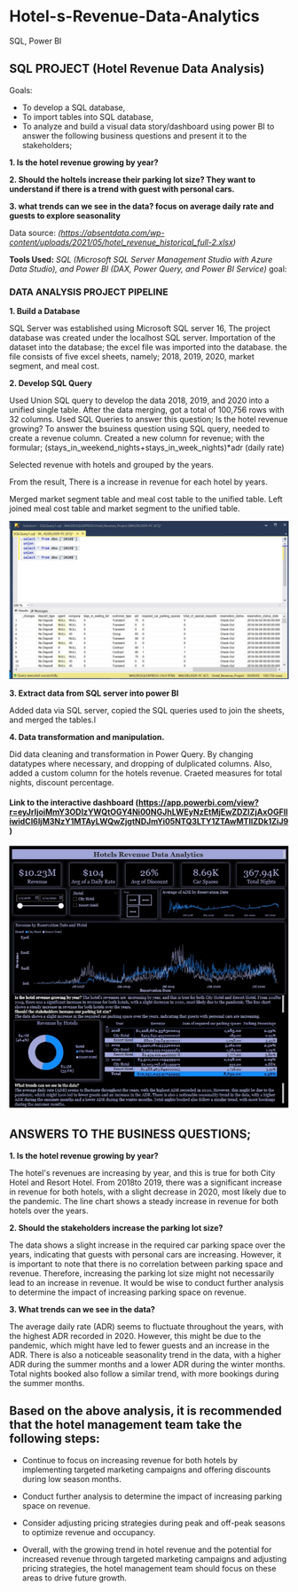 # Hotel-s-Revenue-Data-Analytics
SQL, Power BI 

## SQL PROJECT (Hotel Revenue Data Analysis)

Goals: 
- To develop a SQL database, 
- To import tables into SQL database, 
- To analyze and build a visual data story/dashboard using power BI to answer the following business questions and present it to the stakeholders;

**1. Is the hotel revenue growing by year?**

**2. Should the holtels increase their parking lot size? They want to understand if there is a trend with guest with personal cars.**

**3. what trends can we see in the data? focus on average daily rate and guests to explore seasonality**

Data source: *(https://absentdata.com/wp-content/uploads/2021/05/hotel_revenue_historical_full-2.xlsx)*

**Tools Used:**  *SQL (Microsoft SQL Server Management Studio with Azure Data Studio), and Power BI (DAX, Power Query, and Power BI Service)*
goal: 


### DATA ANALYSIS PROJECT PIPELINE
**1. Build a Database**

 SQL Server was established using Microsoft SQL server 16, The project database was created under the  localhost SQL server. 
Importation of the dataset into the database; the excel file was imported into the database. the file consists of five excel sheets, namely; 2018, 2019, 2020, market segment, and meal cost. 

**2. Develop SQL Query**

Used Union SQL query to develop the data 2018, 2019, and 2020 into a unified single table.  After the data merging, got a total of 100,756 rows with 32 columns.
Used SQL Queries to answer this question;
Is the hotel revenue growing?
To answer the bsuiness question using SQL query, needed to create a revenue column.
Created a new column for revenue; with the formular; 
(stays_in_weekend_nights+stays_in_week_nights)*adr (daily rate)

Selected revenue with hotels and grouped by the years.

From the result, There is a increase in revenue for each hotel by years. 

Merged market segment table and meal cost table to the unified table.
Left joined meal cost table and market segment to the unified table. 

![SQL Consolidated Table](https://github.com/rajikudusadewale/Hotel-s-Revenue-Data-Analytics/blob/main/consolidated%20table.jpg)

**3. Extract data from SQL server into power  BI**

Added data via SQL server, copied the SQL queries used to join the sheets, and merged the tables.l

**4. Data transformation and manipulation.**

Did data cleaning and transformation in Power Query. By changing datatypes where necessary, and dropping of dulplicated columns. Also, added a custom column for the hotels revenue. Craeted measures for total nights, discount percentage.

#### Link to the interactive dashboard (https://app.powerbi.com/view?r=eyJrIjoiMmY3ODIzYWQtOGY4Ni00NGJhLWEyNzEtMjEwZDZlZjAxOGFlIiwidCI6IjM3NzY1MTAyLWQwZjgtNDJmYi05NTQ3LTY1ZTAwMTllZDk1ZiJ9)

![Dashboard](https://github.com/rajikudusadewale/Hotel-s-Revenue-Data-Analytics/blob/main/Hotel_Revenue_Dashboard.jpg)

## ANSWERS TO THE BUSINESS QUESTIONS;

**1. Is the hotel revenue growing by year?** 

The hotel's revenues are  increasing by year, and this is true for both City Hotel and Resort Hotel. From 2018to 2019, there was a significant increase in revenue for both hotels, with a slight decrease in 2020, most likely due to the pandemic. The line chart shows a steady increase in revenue for both hotels over the years.

**2. Should the stakeholders increase the parking lot size?**

The data shows a slight increase in the required car parking space over the years, indicating that guests with personal cars are increasing. However, it is important to note that there is no correlation between parking space and revenue. Therefore, increasing the parking lot size might not necessarily lead to an increase in revenue. It would be wise to conduct further analysis to determine the impact of increasing parking space on revenue.

 **3. What trends can we see in the data?**

The average daily rate (ADR) seems to fluctuate throughout the years, with the highest ADR recorded in 2020. However, this might be due to the pandemic, which might have led to fewer guests and an increase in the ADR. There is also a noticeable seasonality trend in the data, with a higher ADR during the summer months and a lower ADR during the winter months. Total nights booked also follow a similar trend, with more bookings during the summer months.

## Based on the above analysis, it is recommended that the hotel management team take the following steps:

- Continue to focus on increasing revenue for both hotels by implementing targeted marketing campaigns and offering discounts during low season months.

- Conduct further analysis to determine the impact of increasing parking space on revenue.

- Consider adjusting pricing strategies during peak and off-peak seasons to optimize revenue and occupancy.

- Overall, with the growing trend in hotel revenue and the potential for increased revenue through targeted marketing campaigns and adjusting pricing strategies, the hotel management team should focus on these areas to drive future growth.
